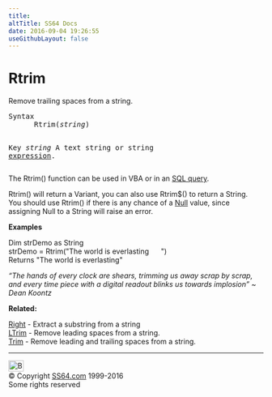 ```yaml
---
title:
altTitle: SS64 Docs
date: 2016-09-04 19:26:55
useGithubLayout: false
---
```

<!-- #BeginLibraryItem "/Library/head_access.lbi" --><!-- #EndLibraryItem --><h1>Rtrim</h1>
<p>  Remove trailing spaces from a string.</p>
<pre>Syntax
      Rtrim(<i>string</i>)

Key
   <i>string</i>    A text string or string <a href="stringexpression.html">expression</a>.
</pre>
<p> The Rtrim() function can be used in VBA or in an <a href="syntax-functions.html">SQL query</a>.</p>
<p><span class="code">Rtrim()</span> will return a Variant, you can also use <span class="code">Rtrim$()</span> to return a String. <br>
You should use <span class="code">Rtrim()</span> if there is any chance of a <a href="syntax-null.html">Null</a> value, since assigning Null to a String will raise an error.</p>
<p><b>Examples</b></p>
<p><span class="code">Dim strDemo as String <br>
strDemo = Rtrim("The world is everlasting &nbsp;&nbsp;&nbsp;&nbsp;&nbsp;")<br>
</span>Returns <span class="code">"The world is everlasting"</span></p>
<p class="quote"><i>“The hands of every clock are shears, trimming us away scrap by scrap, and every time piece with a digital readout blinks us towards implosion” ~ Dean Koontz</i></p>
<p><b>Related:</b></p>
<p><a href="right.html">Right</a> - Extract a substring from a string<br>
<a href="ltrim.html">LTrim</a> - Remove leading spaces from a string.<br>
<a href="trim.html">Trim</a> - Remove leading and trailing spaces from a string.</p><!-- #BeginLibraryItem "/Library/foot_access.lbi" --><p>
<!-- access -->

<hr>
<div id="bl" class="footer"><a href="rtrim.html#"><img src="../images/top.png" width="30" height="22" alt="Back to the Top"></a></div>
<div id="br" class="footer, tagline">© Copyright <a href="../index.html">SS64.com</a> 1999-2016<br>
Some rights reserved</div><!-- #EndLibraryItem -->

